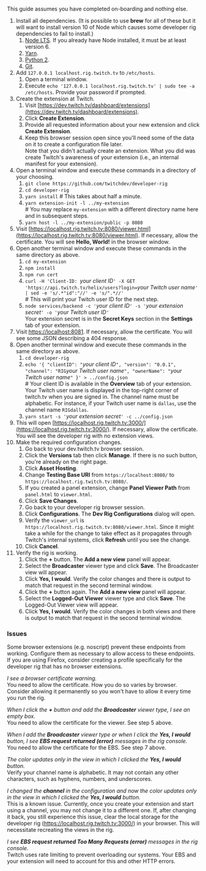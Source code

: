 This guide assumes you have completed on-boarding and nothing else.

1.  Install all dependencies.  (It is possible to use **brew** for all of these but it will want to install version 10 of Node which causes some developer rig dependencies to fail to install.)
    1.  [Node LTS](https://nodejs.org/en/download/).  If you already have Node installed, it must be at least version 6.
    2.  [Yarn](https://yarnpkg.com/lang/en/docs/install).
    3.  [Python 2](https://www.python.org/downloads/release/python-2715/).
    4.  [Git](https://git-scm.com/download/mac).
2.  Add `127.0.0.1 localhost.rig.twitch.tv` to `/etc/hosts`.
    1.  Open a terminal window.
    2.  Execute `echo '127.0.0.1 localhost.rig.twitch.tv' | sudo tee -a /etc/hosts`.  Provide your password if prompted.
3.  Create the extension at Twitch.
    1.  Visit [https://dev.twitch.tv/dashboard/extensions](https://dev.twitch.tv/dashboard/extensions).
    2.  Click **Create Extension**.
    3.  Provide all requested information about your new extension and click **Create Extension**.
    4.  Keep this browser session open since you'll need some of the data on it to create a configuration file later.  
        Note that you didn't actually create an extension.  What you did was create Twitch's awareness of your extension (i.e., an internal manifest for your extension).
4.  Open a terminal window and execute these commands in a directory of your choosing.
    1.  `git clone https://github.com/twitchdev/developer-rig`
    2.  `cd developer-rig`
    3.  `yarn install` # This takes about half a minute.
    4.  `yarn extension-init -l ../my-extension`  
        \# You may replace `my-extension` with a different directory name here and in subsequent steps.
    5.  `yarn host -l ../my-extension/public -p 8080`
5.  Visit [https://localhost.rig.twitch.tv:8080/viewer.html](https://localhost.rig.twitch.tv:8080/viewer.html).  If necessary, allow the certificate.  You will see **Hello, World!** in the browser window.
6.  Open another terminal window and execute these commands in the same directory as above.
    1.  `cd my-extension`
    2.  `npm install`
    3.  `npm run cert`
    4.  `curl -H 'Client-ID: `_your client ID_`' -X GET 'https://api.twitch.tv/helix/users?login=`_your Twitch user name_`' | sed -e 's/.*"id":"//' -e 's/".*//'`  
        \# This will print your Twitch user ID for the next step.
    5.  `node services/backend -c '`_your client ID_`' -s '`_your extension secret_`' -o '`_your Twitch user ID_`'`  
        Your extension secret is in the **Secret Keys** section in the **Settings** tab of your extension.
7.  Visit [https://localhost:8081](https://localhost:8081).  If necessary, allow the certificate.  You will see some JSON describing a 404 response.
8.  Open another terminal window and execute these commands in the same directory as above.
    1.  `cd developer-rig`
    2.  `echo '{
          "clientID": "`_your client ID_`",
          "version": "0.0.1",
          "channel": "RIG`_your Twitch user name_`",
          "ownerName": "`_your Twitch user name_`"
        }' > ../config.json`  
        \# Your client ID is available in the **Overview** tab of your extension.  Your Twitch user name is displayed in the top-right corner of twitch.tv when you are signed in.  The channel name must be alphabetic.  For instance, if your Twitch user name is `dallas`, use the channel name `RIGdallas`.
    3.  `yarn start -s '`_your extension secret_`' -c ../config.json`
9.  This will open [https://localhost.rig.twitch.tv:3000/](https://localhost.rig.twitch.tv:3000/).  If necessary, allow the certificate.  You will see the developer rig with no extension views.
9.  Make the required configuration changes.
    1.  Go back to your dev.twitch.tv browser session.
    2.  Click the **Versions** tab then click **Manage**.  If there is no such button, you're already on the right page.
    3.  Click **Asset Hosting**.
    4.  Change **Testing Base URI** from `https://localhost:8080/` to `https://localhost.rig.twitch.tv:8080/`.
    5.  If you created a panel extension, change **Panel Viewer Path** from `panel.html` to `viewer.html`.
    6.  Click **Save Changes**.
    7.  Go back to your developer rig browser session.
    8.  Click **Configurations**.  The **Dev Rig Configurations** dialog will open.
    9.  Verify the `viewer_url` is `https://localhost.rig.twitch.tv:8080/viewer.html`.  Since it might take a while for the change to take effect as it propagates through Twitch's internal systems, click **Refresh** until you see the change.
    9.  Click **Cancel**.
9.  Verify the rig is working.
    1.  Click the **+** button.  The **Add a new view** panel will appear.
    2.  Select the **Broadcaster** viewer type and click **Save**.  The Broadcaster view will appear.
    3.  Click **Yes, I would**.  Verify the color changes and there is output to match that request in the second terminal window.
    4.  Click the **+** button again.  The **Add a new view** panel will appear.
    5.  Select the **Logged-Out Viewer** viewer type and click **Save**.  The Logged-Out Viewer view will appear.
    6.  Click **Yes, I would**.  Verify the color changes in both views and there is output to match that request in the second terminal window.

### Issues

Some browser extensions (e.g. noscript) prevent these endpoints from working.  Configure them as necessary to allow access to these endpoints.  If you are using Firefox, consider creating a profile specifically for the developer rig that has no browser extensions.

_I see a browser certificate warning._  
You need to allow the certificate.  How you do so varies by browser.  Consider allowing it permanently so you won't have to allow it every time you run the rig.

_When I click the **+** button and add the **Broadcaster** viewer type, I see an empty box._  
You need to allow the certificate for the viewer.  See step 5 above.

_When I add the **Broadcaster** viewer type or when I click the **Yes, I would** button, I see **EBS request returned (error)** messages in the rig console._  
You need to allow the certificate for the EBS.  See step 7 above.

_The color updates only in the view in which I clicked the **Yes, I would** button._  
Verify your channel name is alphabetic.  It may not contain any other characters, such as hyphens, numbers, and underscores.

_I changed the **channel** in the configuration and now the color updates only in the view in which I clicked the **Yes, I would** button._  
This is a known issue.  Currently, once you create your extension and start using a channel, you may not change it to a different one.  If, after changing it back, you still experience this issue, clear the local storage for the developer rig (https://localhost.rig.twitch.tv:3000/) in your browser.  This will necessitate recreating the views in the rig.

_I see **EBS request returned Too Many Requests (error)** messages in the rig console._  
Twitch uses rate limiting to prevent overloading our systems.  Your EBS and your extension will need to account for this and other HTTP errors.
